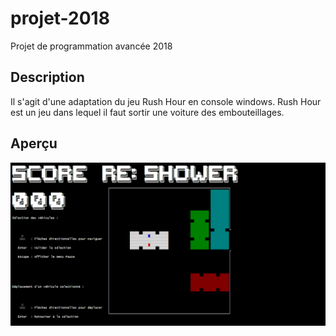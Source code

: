 # projet-2018
Projet de programmation avancée 2018

## Description
Il s'agit d'une adaptation du jeu Rush Hour en console windows. 
Rush Hour est un jeu dans lequel il faut sortir une voiture des embouteillages.

## Aperçu
![overview](https://github.com/GuillaumeCreusot/RushHourCMD/blob/master/game_overview.png)
